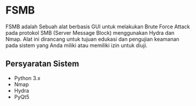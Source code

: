 # FSMB

FSMB adalah Sebuah alat berbasis GUI untuk melakukan Brute Force Attack pada protokol SMB (Server Message Block) menggunakan Hydra dan Nmap. Alat ini dirancang untuk tujuan edukasi dan pengujian keamanan pada sistem yang Anda miliki atau memiliki izin untuk diuji.

## Persyaratan Sistem

- Python 3.x
- Nmap
- Hydra
- PyQt5


